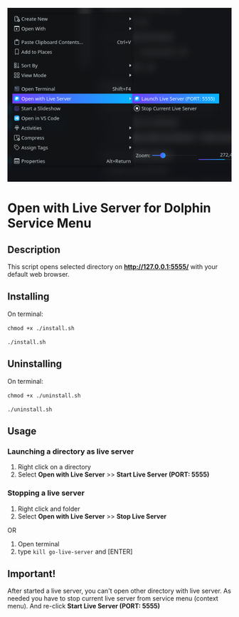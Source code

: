 ![](image.png)
# Open with Live Server for Dolphin Service Menu

## Description
This script opens selected directory on **http://127.0.0.1:5555/** with your default web browser.

## Installing
On terminal:

`chmod +x ./install.sh`

`./install.sh`


## Uninstalling
On terminal:

`chmod +x ./uninstall.sh`

`./uninstall.sh`


## Usage
### Launching a directory as live server
1. Right click on a directory
2. Select **Open with Live Server** >> **Start Live Server (PORT: 5555)**

### Stopping a live server
1. Right click and folder
2. Select **Open with Live Server** >> **Stop Live Server**

OR

1. Open terminal
2. type `kill go-live-server` and [ENTER]

## Important!
After started a live server, you can't open other directory with live server. As needed you have to stop current live server from service menu (context menu). And re-click **Start Live Server (PORT: 5555)**